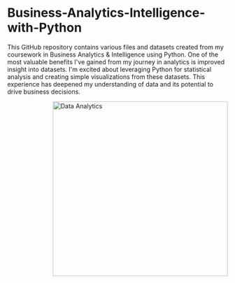 # Business-Analytics-Intelligence-with-Python

<p>This GitHub repository contains various files and datasets created from my coursework in Business Analytics & Intelligence using Python. One of the most valuable benefits I've gained from my journey in analytics is improved insight into datasets. I'm excited about leveraging Python for statistical analysis and creating simple visualizations from these datasets. This experience has deepened my understanding of data and its potential to drive business decisions.</p>

<img src="https://i.pinimg.com/originals/fc/71/63/fc71635c7f1b09ed30413f59bb749582.gif" alt="Data Analytics" width="400px;" height="400px;" align="right">
